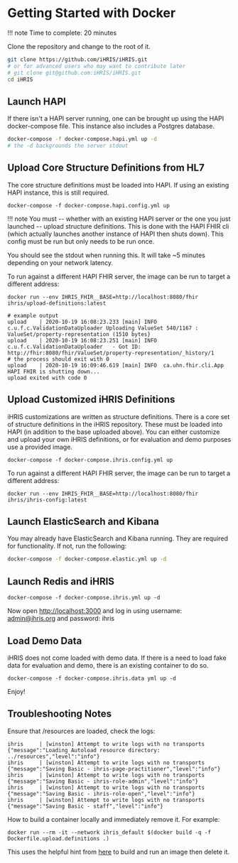# Getting Started with Docker

!!! note 
    Time to complete: 20 minutes

Clone the repository and change to the root of it.

```sh
git clone https://github.com/iHRIS/iHRIS.git
# or for advanced users who may want to contribute later
# git clone git@github.com:iHRIS/iHRIS.git
cd iHRIS
```

## Launch HAPI

If there isn't a HAPI server running, one can be brought up using the HAPI docker-compose file. This instance also includes a Postgres database.

```sh
docker-compose -f docker-compose.hapi.yml up -d
# the -d backgrounds the server stdout
```

## Upload Core Structure Definitions from HL7

The core structure definitions must be loaded into HAPI. If using an existing HAPI instance, this is still required.

```
docker-compose -f docker-compose.hapi.config.yml up
```

!!! note
    You must -- whether with an existing HAPI server or the one you just launched -- upload structure definitions. This is done with the HAPI FHIR cli (which actually launches another instance of HAPI then shuts down). This config must be run but only needs to be run once.


You should see the stdout when running this. It will take ~5 minutes depending on your network latency.

To run against a different HAPI FHIR server, the image can be run to target a different address:
```
docker run --env IHRIS_FHIR__BASE=http://localhost:8080/fhir ihris/upload-definitions:latest
```

```log
# example output
upload    | 2020-10-19 16:08:23.233 [main] INFO  c.u.f.c.ValidationDataUploader Uploading ValueSet 540/1167 : ValueSet/property-representation (1510 bytes}
upload    | 2020-10-19 16:08:23.251 [main] INFO  c.u.f.c.ValidationDataUploader   - Got ID: http://fhir:8080/fhir/ValueSet/property-representation/_history/1
# the process should exit with 0
upload    | 2020-10-19 16:09:46.619 [main] INFO  ca.uhn.fhir.cli.App HAPI FHIR is shutting down...
upload exited with code 0
```

## Upload Customized iHRIS Definitions

iHRIS customizations are written as structure definitions. There is a core set of structure definitions in the iHRIS repository. These must be loaded into HAPI (in addition to the base uploaded above). You can either customize and upload your own iHRIS definitions, or for evaluation and demo purposes use a provided image.

```
docker-compose -f docker-compose.ihris.config.yml up
```

To run against a different HAPI FHIR server, the image can be run to target a different address:
```
docker run --env IHRIS_FHIR__BASE=http://localhost:8080/fhir ihris/ihris-config:latest
```

## Launch ElasticSearch and Kibana

You may already have ElasticSearch and Kibana running. They are required for functionality. If not, run the following:

```sh
docker-compose -f docker-compose.elastic.yml up -d
```


## Launch Redis and iHRIS


```
docker-compose -f docker-compose.ihris.yml up -d
```

Now open [http://localhost:3000](http://localhost:3000) and log in using username: admin@ihris.org and password: ihris


## Load Demo Data

iHRIS does not come loaded with demo data. If there is a need to load fake data for evaluation and demo, there is an existing container to do so.
```
docker-compose -f docker-compose.ihris.data yml up -d
```

Enjoy!

## Troubleshooting Notes

Ensure that /resources are loaded, check the logs:
```log
ihris     | [winston] Attempt to write logs with no transports {"message":"Loading Autoload resource directory: ../resources","level":"info"}
ihris     | [winston] Attempt to write logs with no transports {"message":"Saving Basic - ihris-page-practitioner","level":"info"}
ihris     | [winston] Attempt to write logs with no transports {"message":"Saving Basic - ihris-role-admin","level":"info"}
ihris     | [winston] Attempt to write logs with no transports {"message":"Saving Basic - ihris-role-open","level":"info"}
ihris     | [winston] Attempt to write logs with no transports {"message":"Saving Basic - staff","level":"info"}
```

How to build a container locally and immediately remove it. For example:
```
docker run --rm -it --network ihris_default $(docker build -q -f Dockerfile.upload.definitions .)
```
This uses the helpful hint from [here](https://stackoverflow.com/questions/45141402/build-and-run-dockerfile-with-one-command) to build and run an image then delete it.